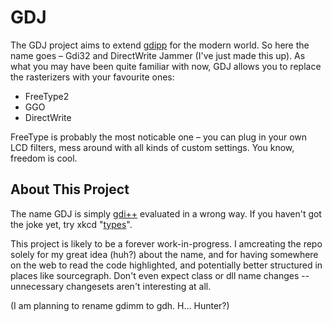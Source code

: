 GDJ
===

The GDJ project aims to extend [gdipp] for the modern world. So here
the name goes &ndash; Gdi32 and DirectWrite Jammer (I've just made this up).
As what you may have been quite familiar with now, GDJ allows you to
replace the rasterizers with your favourite ones:

* FreeType2
* GGO
* DirectWrite

FreeType is probably the most noticable one &ndash; you can plug in your own
LCD filters, mess around with all kinds of custom settings. You know,
freedom is cool.

About This Project
------------------

The name GDJ is simply [gdi++][gdipp] evaluated in a wrong way.
If you haven't got the joke yet, try xkcd "[types][xkcd-1537]". 

  [gdipp]: https://code.google.com/archive/p/gdipp/
  [xkcd-1537]:https://xkcd.com/1537/

This project is likely to be a forever work-in-progress. I amcreating
the repo solely for my great idea (huh?) about the name, and for having
somewhere on the web to read the code highlighted, and potentially
better structured in places like sourcegraph.
Don't even expect class or dll name changes -- unnecessary changesets
aren't interesting at all.

(I am planning to rename gdimm to gdh. H… Hunter?)
